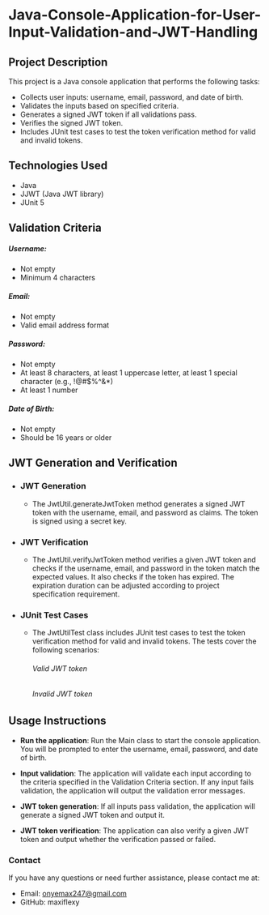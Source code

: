 # Java-Console-Application-for-User-Input-Validation-and-JWT-Handling

## Project Description
 This project is a Java console application that performs the following tasks:

* Collects user inputs: username, email, password, and date of birth.
* Validates the inputs based on specified criteria.
* Generates a signed JWT token if all validations pass.
* Verifies the signed JWT token.
* Includes JUnit test cases to test the token verification method for valid and invalid tokens.

## Technologies Used
* Java
* JJWT (Java JWT library)
* JUnit 5

## Validation Criteria
##### Username:
* Not empty
* Minimum 4 characters
##### Email:

  * Not empty
  * Valid email address format
##### Password:
  * Not empty
  * At least 8 characters, at least 1 uppercase letter, at least 1 special character (e.g., !@#$%^&*)
  * At least 1 number

##### Date of Birth:
 * Not empty
 * Should be 16 years or older

## JWT Generation and Verification
 * ### JWT Generation

   * The JwtUtil.generateJwtToken method generates a signed JWT token with the username, email, and password as claims.
   The token is signed using a secret key.

 * ### JWT Verification
   * The JwtUtil.verifyJwtToken method verifies a given JWT token and checks if the username, email, and password in the token match the expected values. 
   It also checks if the token has expired. The expiration duration can be adjusted according to project specification requirement.

 * ### JUnit Test Cases
   * The JwtUtilTest class includes JUnit test cases to test the token verification method for valid and invalid tokens. The tests cover the following scenarios:
      ###### Valid JWT token
      ###### Invalid JWT token


## Usage Instructions

* <strong>Run the application</strong>:
 Run the Main class to start the console application. You will be prompted to enter the username, email, password, and date of birth.

* <strong>Input validation</strong>:
The application will validate each input according to the criteria specified in the Validation Criteria section. If any input fails validation, the application will output the validation error messages.

* <strong>JWT token generation</strong>:
If all inputs pass validation, the application will generate a signed JWT token and output it.

* <strong>JWT token verification</strong>:
The application can also verify a given JWT token and output whether the verification passed or failed.

### Contact
If you have any questions or need further assistance, please contact me at:

* Email:  onyemax247@gmail.com
* GitHub: maxiflexy